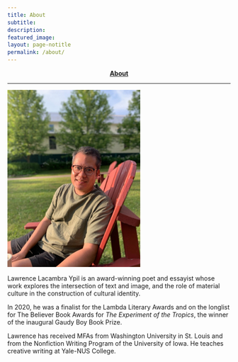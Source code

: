 ```yaml
---
title: About
subtitle:
description:
featured_image:
layout: page-notitle
permalink: /about/
---
```


<center><b><a class="subtle-link" href="#sectionabout">About</a></b></center>

---
<img src="/images/main.jpg"
alt="Lawrence Ypil"
width="300"/>

<a name="sectionabout"></a>Lawrence Lacambra Ypil is an award-winning poet and essayist whose work explores the intersection of text and image, and the role of material culture in the construction of cultural identity. 

In 2020, he was a finalist for the Lambda Literary Awards and on the longlist for The Believer Book Awards for *The Experiment of the Tropics*, the winner of the inaugural Gaudy Boy Book Prize.
 
Lawrence has received MFAs from Washington University in St. Louis and from the Nonfiction Writing Program of the University of Iowa. He teaches creative writing at Yale-NUS College.
